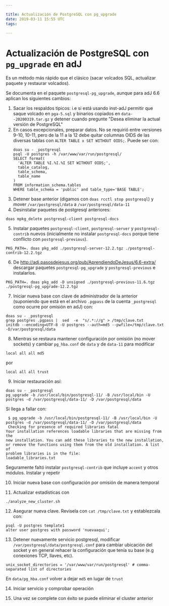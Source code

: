 ```yaml
---

title: Actualización de PostgreSQL con pg_upgrade
date: 2019-03-11 15:55 UTC
tags: 

---
```


# Actualización de PostgreSQL con `pg_upgrade` en adJ

Es un método más rápido que el clásico (sacar volcados SQL, actualizar paquete y restaurar volcados).

Se documenta en el paquete `postgresql-pg_upgrade`, aunque para adJ 6.6 aplican los siguientes cambios:

1. Sacar los respaldos tipicos: i.e si está usando inst-adJ permitir que saque volcado en `pga-5.sql` y binarios copiados en `data--20200319.tar.gz` y detener cuando pregunte "Desea eliminar la actual versión de PostgreSQL"
2. En casos excepcionales, preparar datos.  No se requirió entre versiones 9-10, 10-11, pero de la 11 a la 12 debe quitar columnas OIDS de las diversas tablas con `ALTER TABLE x SET WITHOUT OIDS;`.  Puede ser con:
    ```
    doas su - _postgresql
    psql -U postgres -h /var/www/var/run/postgresql/
    SELECT format(
      'ALTER TABLE %I.%I.%I SET WITHOUT OIDS;',
      table_catalog,
      table_schema,
      table_name
    ) 
    FROM information_schema.tables
    WHERE table_schema = 'public' and table_type='BASE TABLE';
    ```
3. Detener base anterior (digamos con `doas rcctl stop postgresql`) y  mover `/var/postgresql/data` a `/var/postgresql/data-11`
4. Desinstalar paquetes de postgresql anteriores:
  ```
  doas mpkg_delete postgresql-client postgresql-docs
  ```
5. Instalar paquetes `postgresql-client`, `postgresql-server` y `postgresql-contrib` nuevos (inicialmente no instalar `postgresql-docs` porque tiene conflicto con `postgresql-previous`).
  ```
  PKG_PATH=. doas pkg_add ./postgresql-server-12.2.tgz ./postgresql-contrib-12.2.tgz
  ```
6. De <http://adj.pasosdejesus.org/pub/AprendiendoDeJesus/6.6-extra/> descargar paquetes ```postgresql-pg_upgrade``` y ```postgresql-previous``` e instalarlos.
  ```
  PKG_PATH=. doas pkg_add -D unsigned ./postgresql-previous-11.6.tgz ./postgresql-pg_upgrade-12.2.tgz
  ```
7. Iniciar nueva base con clave de administrador de la anterior (suponiendo que está en el archivo `.pgpass` de la cuenta `_postgresql` como ocurre por omisión en adJ) con:
  ```
  doas su - _postgresql
  grep postgres .pgpass |  sed  -e  "s/.*://g" > /tmp/clave.txt
  initdb --encoding=UTF-8 -U postgres --auth=md5 --pwfile=/tmp/clave.txt  -D/var/postgresql/data
  ```
8. Mientras se restaura mantener configuración por omisión (no mover sockets) y cambiar `pg_hba.conf` de `data` y de `data-11` para modificar
  ```
  local all all md5
  ```
  por
  ```
  local all all trust
  ```
9. Iniciar restauración así:
  ```
  doas su - _postgresql
  pg_upgrade -b /usr/local/bin/postgresql-11/ -B /usr/local/bin -U postgres -d /var/postgresql/data-11/ -D /var/postgresql/data
  ```
  Si llega a fallar con:
  ```
   $ pg_upgrade -b /usr/local/bin/postgresql-11/ -B /usr/local/bin -U postgres -d /var/postgresql/data-11/ -D /var/postgresql/data
   Checking for presence of required libraries fatal
  Your installation references loadable libraries that are missing from the
  new installation. You can add these libraries to the new installation,
  or remove the functions using them from the old installation. A list of
  problem libraries is in the file:
  loadable_libraries.txt
  ```
  Seguramente faltó instalar `postgresql-contrib` que incluye `accent` y otros módulos.  Instalar y repetir
  
10. Iniciar nueva base con configuración por omisión de manera temporal

11. Actualizar estadísticas con 
  ```
  ./analyze_new_cluster.sh
  ```
12. Asegurar nueva clave.  Revisela con `cat /tmp/clave.txt` y establezcala con:
  ```
  psql -U postgres template1
  alter user postgres with password 'nuevaaqui';
  ```
13. Detener nuevamente servicio postgresql, modificar `/var/postgresql/data/postgresql.conf` para cambiar ubicación del socket y en general rehacer la configuración que tenía su base (e.g conexiones TCP, llaves, etc).
  ```
  unix_socket_directories = '/var/www/var/run/postgresql' # comma-separated list of directories
  ```
  En `data/pg_hba.conf` volver a dejar `md5` en lugar de `trust`
  
14. Iniciar servicio y comprobar operación

15. Una vez se complete con éxito se puede eliminar el cluster anterior
